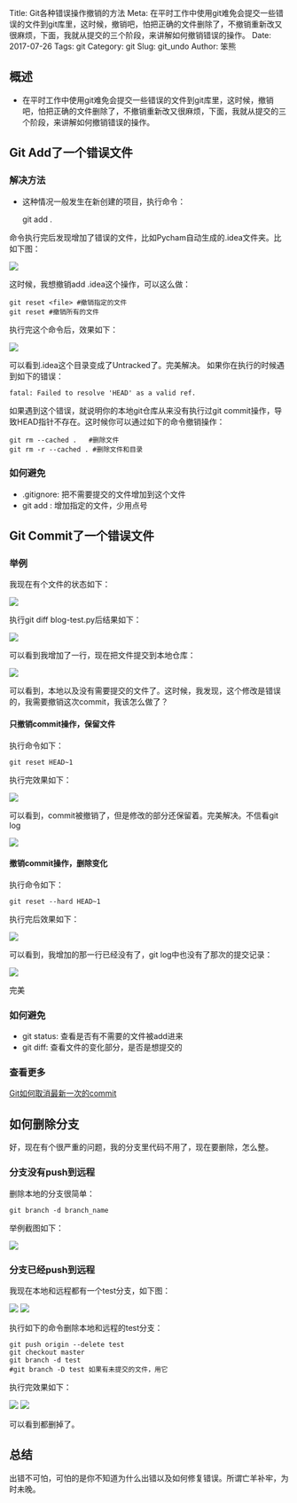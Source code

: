 Title: Git各种错误操作撤销的方法
Meta: 在平时工作中使用git难免会提交一些错误的文件到git库里，这时候，撤销吧，怕把正确的文件删除了，不撤销重新改又很麻烦，下面，我就从提交的三个阶段，来讲解如何撤销错误的操作。
Date: 2017-07-26
Tags: git
Category: git
Slug: git_undo
Author: 笨熊

## 概述
- 在平时工作中使用git难免会提交一些错误的文件到git库里，这时候，撤销吧，怕把正确的文件删除了，不撤销重新改又很麻烦，下面，我就从提交的三个阶段，来讲解如何撤销错误的操作。

## Git Add了一个错误文件
### 解决方法
- 这种情况一般发生在新创建的项目，执行命令：
        
    git add . 
        
命令执行完后发现增加了错误的文件，比如Pycham自动生成的.idea文件夹。比如下图：

![](http://7xpx6h.com1.z0.glb.clouddn.com/fc475c8259ef3e6d7c02b2321bc77aeb)

这时候，我想撤销add .idea这个操作，可以这么做：
        
    git reset <file> #撤销指定的文件
    git reset #撤销所有的文件

执行完这个命令后，效果如下：

![](http://7xpx6h.com1.z0.glb.clouddn.com/ce3e5206d268368cbeb41b653a81d960)

可以看到.idea这个目录变成了Untracked了。完美解决。
如果你在执行的时候遇到如下的错误：

    fatal: Failed to resolve 'HEAD' as a valid ref.
    
如果遇到这个错误，就说明你的本地git仓库从来没有执行过git commit操作，导致HEAD指针不存在。这时候你可以通过如下的命令撤销操作：
    
    git rm --cached .   #删除文件
    git rm -r --cached . #删除文件和目录
### 如何避免
- .gitignore: 把不需要提交的文件增加到这个文件
- git add <file>: 增加指定的文件，少用点号

## Git Commit了一个错误文件
### 举例
我现在有个文件的状态如下：

![](http://7xpx6h.com1.z0.glb.clouddn.com/b5e293afcbdd6284d2dae6471a3ad929)

执行git diff blog-test.py后结果如下：

![](http://7xpx6h.com1.z0.glb.clouddn.com/c390a7ad63934fe1111a7db3571d8887)

可以看到我增加了一行，现在把文件提交到本地仓库：

![](http://7xpx6h.com1.z0.glb.clouddn.com/39a286fe01d8f111142479eded5efac2)

可以看到，本地以及没有需要提交的文件了。这时候，我发现，这个修改是错误的，我需要撤销这次commit，我该怎么做了？

#### 只撤销commit操作，保留文件
执行命令如下：

    git reset HEAD~1
执行完效果如下：    

![](http://7xpx6h.com1.z0.glb.clouddn.com/9413639cbef01cd60a60719a4410c5f1)    

可以看到，commit被撤销了，但是修改的部分还保留着。完美解决。不信看git log

![](http://7xpx6h.com1.z0.glb.clouddn.com/3d5a144eaa598a88240c404590fa057a)


#### 撤销commit操作，删除变化
执行命令如下：

    git reset --hard HEAD~1
执行完后效果如下：

![](http://7xpx6h.com1.z0.glb.clouddn.com/dfe0a5a06e06a11149aa3399cc12dc22)

可以看到，我增加的那一行已经没有了，git log中也没有了那次的提交记录：

![](http://7xpx6h.com1.z0.glb.clouddn.com/f1dbaec6a3349e633ebdd5659d79ec95)

完美

### 如何避免
- git status: 查看是否有不需要的文件被add进来
- git diff: 查看文件的变化部分，是否是想提交的

### 查看更多
[Git如何取消最新一次的commit](http://bbs.bugcode.cn/t/7)

## 如何删除分支
好，现在有个很严重的问题，我的分支里代码不用了，现在要删除，怎么整。

### 分支没有push到远程
删除本地的分支很简单：
    
    git branch -d branch_name
    
举例截图如下：

![](http://7xpx6h.com1.z0.glb.clouddn.com/a7064fc00809971bf4d7c46ceec17efa)    

### 分支已经push到远程
我现在本地和远程都有一个test分支，如下图：

![](http://7xpx6h.com1.z0.glb.clouddn.com/6049767911609c812dace10787884a63)
![](http://7xpx6h.com1.z0.glb.clouddn.com/b64616e9f959d93d388b277cb09fdaa9)

执行如下的命令删除本地和远程的test分支：

    git push origin --delete test
    git checkout master
    git branch -d test
    #git branch -D test 如果有未提交的文件，用它

执行完效果如下：

![](http://7xpx6h.com1.z0.glb.clouddn.com/cc5f2fcd2725edee2a5b4175a1982963)
![](http://7xpx6h.com1.z0.glb.clouddn.com/1f3a0ad10f7f2b26ac56bf3d724cb589)

可以看到都删掉了。

## 总结
出错不可怕，可怕的是你不知道为什么出错以及如何修复错误。所谓亡羊补牢，为时未晚。
